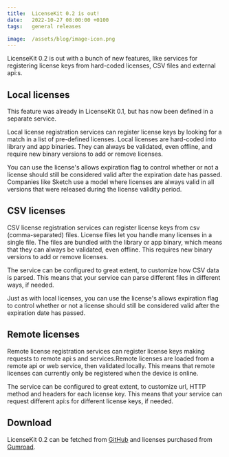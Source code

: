 ```yaml
---
title:  LicenseKit 0.2 is out!
date:   2022-10-27 08:00:00 +0100
tags:   general releases

image:  /assets/blog/image-icon.png
---
```


LicenseKit 0.2 is out with a bunch of new features, like services for registering license keys from hard-coded licenses, CSV files and external api:s.


## Local licenses

This feature was already in LicenseKit 0.1, but has now been defined in a separate service.

Local license registration services can register license keys by looking for a match in a list of pre-defined licenses. Local licenses are hard-coded into library and app binaries. They can always be validated, even offline, and require new binary versions to add or remove licenses.

You can use the license's allows expiration flag to control whether or not a license should still be considered valid after the expiration date has passed. Companies like Sketch use a model where licenses are always valid in all versions that were released during the license validity period.


## CSV licenses

CSV license registration services can register license keys from csv (comma-separated) files. License files let you handle many licenses in a single file. The files are bundled with the library or app binary, which
means that they can always be validated, even offline. This requires new binary versions to add or remove licenses.

The service can be configured to great extent, to customize how CSV data is parsed. This means that your service can parse different files in different ways, if needed.

Just as with local licenses, you can use the license's allows expiration flag to control whether or not a license should still be considered valid after the expiration date has passed.


## Remote licenses

Remote license registration services can register license keys making requests to remote api:s and services.Remote licenses are loaded from a remote api or web service, then validated locally. This means that remote licenses can currently only be registered when the device is online.

The service can be configured to great extent, to customize url, HTTP method and headers for each license key. This means that your service can request different api:s for different license keys, if needed.


## Download

LicenseKit 0.2 can be fetched from [GitHub](https://github.com/LicenseKit/LicenseKit) and licenses purchased from [Gumroad](https://danielsaidi.gumroad.com).